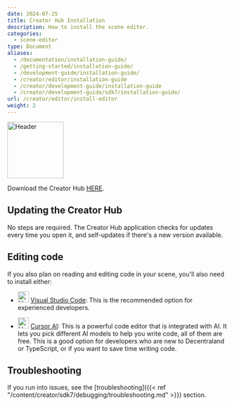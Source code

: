 ```yaml
---
date: 2024-07-25
title: Creator Hub Installation
description: How to install the scene editor.
categories:
  - scene-editor
type: Document
aliases:
  - /documentation/installation-guide/
  - /getting-started/installation-guide/
  - /development-guide/installation-guide/
  - /creator/editor/installation-guide
  - /creator/development-guide/installation-guide
  - /creator/development-guide/sdk7/installation-guide/
url: /creator/editor/install-editor
weight: 2
---
```


<img src="/images/editor/icon-creator-hub.png" alt="Header" width="128"/>

Download the Creator Hub [HERE](https://decentraland.org/download/creator-hub).

## Updating the Creator Hub

No steps are required. The Creator Hub application checks for updates every time you open it, and self-updates if there's a new version available.

## Editing code

If you also plan on reading and editing code in your scene, you'll also need to install either:

- <img src="/images/editor/vscode.png" alt="Header" width="25"/> [Visual Studio Code](https://code.visualstudio.com/): This is the recommended option for experienced developers.

- <img src="/images/editor/cursor-icon.png" alt="Header" width="25"/> [Cursor AI](https://www.cursor.com/): This is a powerful code editor that is integrated with AI. It lets you pick different AI models to help you write code, all of them are free. This is a good option for developers who are new to Decentraland or TypeScript, or if you want to save time writing code.


## Troubleshooting

If you run into issues, see the [troubleshooting]({{< ref "/content/creator/sdk7/debugging/troubleshooting.md" >}}) section.
